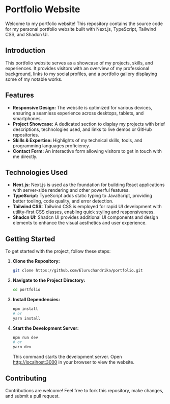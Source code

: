 
# Portfolio Website

Welcome to my portfolio website! This repository contains the source code for my personal portfolio website built with Next.js, TypeScript, Tailwind CSS, and Shadcn UI.

## Introduction

This portfolio website serves as a showcase of my projects, skills, and experiences. It provides visitors with an overview of my professional background, links to my social profiles, and a portfolio gallery displaying some of my notable works.

## Features

- **Responsive Design:** The website is optimized for various devices, ensuring a seamless experience across desktops, tablets, and smartphones.
- **Project Showcase:** A dedicated section to display my projects with brief descriptions, technologies used, and links to live demos or GitHub repositories.
- **Skills & Expertise:** Highlights of my technical skills, tools, and programming languages proficiency.
- **Contact Form:** An interactive form allowing visitors to get in touch with me directly.

## Technologies Used

- **Next.js:** Next.js is used as the foundation for building React applications with server-side rendering and other powerful features.
- **TypeScript:** TypeScript adds static typing to JavaScript, providing better tooling, code quality, and error detection.
- **Tailwind CSS:** Tailwind CSS is employed for rapid UI development with utility-first CSS classes, enabling quick styling and responsiveness.
- **Shadcn UI:** Shadcn UI provides additional UI components and design elements to enhance the visual aesthetics and user experience.

## Getting Started

To get started with the project, follow these steps:

1. **Clone the Repository:**
   ```bash
   git clone https://github.com/Eluruchandrika/portfolio.git
   ```

2. **Navigate to the Project Directory:**
   ```bash
   cd portfolio
   ```

3. **Install Dependencies:**
   ```bash
   npm install
   # or
   yarn install
   ```

4. **Start the Development Server:**
   ```bash
   npm run dev
   # or
   yarn dev
   ```
   This command starts the development server. Open [http://localhost:3000](http://localhost:3000) in your browser to view the website.

## Contributing

Contributions are welcome! Feel free to fork this repository, make changes, and submit a pull request.